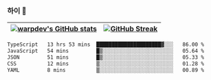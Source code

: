 
### 하이 👋
[![warpdev's GitHub stats](https://github-readme-stats.vercel.app/api?username=warpdev&show_icons=true&theme=vue-dark)](#) |[![GitHub Streak](https://github-readme-streak-stats.herokuapp.com/?user=warpdev&theme=dark)](#)
--- | --- |
<!--START_SECTION:waka-->

```txt
TypeScript   13 hrs 53 mins  █████████████████████▓░░░   86.00 %
JavaScript   54 mins         █▒░░░░░░░░░░░░░░░░░░░░░░░   05.64 %
JSON         51 mins         █▒░░░░░░░░░░░░░░░░░░░░░░░   05.33 %
CSS          12 mins         ▒░░░░░░░░░░░░░░░░░░░░░░░░   01.28 %
YAML         8 mins          ▒░░░░░░░░░░░░░░░░░░░░░░░░   00.89 %
```

<!--END_SECTION:waka-->

<!--
**warpdev/warpdev** is a ✨ _special_ ✨ repository because its `README.md` (this file) appears on your GitHub profile.

Here are some ideas to get you started:

- 🔭 I’m currently working on ...
- 🌱 I’m currently learning ...
- 👯 I’m looking to collaborate on ...
- 🤔 I’m looking for help with ...
- 💬 Ask me about ...
- 📫 How to reach me: ...
- 😄 Pronouns: ...
- ⚡ Fun fact: ...
-->
